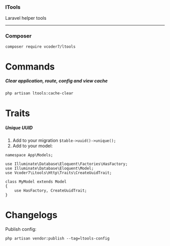 ### lTools
Laravel helper tools
***
### Composer
```
composer require vcoder7/ltools
```

# Commands
##### Clear application, route, config and view cache

```
php artisan ltools:cache-clear
```

# Traits
##### Unique UUID

1. Add to your migration ```$table->uuid()->unique();```
2. Add to your model:

```
namespace App\Models;

use Illuminate\Database\Eloquent\Factories\HasFactory;
use Illuminate\Database\Eloquent\Model;
use Vcoder7\Ltools\Http\Traits\CreateUuidTrait;

class MyModel extends Model
{
    use HasFactory, CreateUuidTrait;
}
```

# Changelogs
Publish config:
```
php artisan vendor:publish --tag=ltools-config
```
